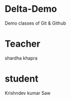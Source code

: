 # Delta-Demo
Demo classes of Git &amp; Github

# Teacher 
shardha khapra


# student
Krishndev kumar Saw
